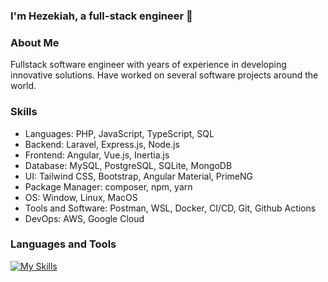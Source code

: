 ### I'm Hezekiah, a full-stack engineer  🚀  
  
### About Me  
Fullstack software engineer with years of experience in developing innovative solutions. Have worked on several software projects around the world.  
  
### Skills  
- Languages: PHP, JavaScript, TypeScript, SQL  
- Backend: Laravel, Express.js, Node.js  
- Frontend: Angular, Vue.js, Inertia.js  
- Database: MySQL, PostgreSQL, SQLite, MongoDB  
- UI: Tailwind CSS, Bootstrap, Angular Material, PrimeNG  
- Package Manager: composer, npm, yarn  
- OS: Window, Linux, MacOS  
- Tools and Software: Postman, WSL, Docker, CI/CD, Git, Github Actions  
- DevOps: AWS, Google Cloud  
  

### Languages and Tools  
[![My Skills](https://skillicons.dev/icons?i=php,angular,vue,laravel,js,ts,expressjs,tailwind,css,html,mysql,sqlite,mongodb,postgres,aws,gcp,docker,git,github,npm,postman,windows,linux,wordpress,vite)](https://skillicons.dev)
